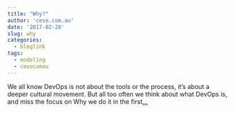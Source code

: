 ```yaml
---
title: "Why?"
author: 'cevo.com.au'
date: '2017-02-28'
slug: why
categories:
  - bloglink
tags:
  - modeling
  - cevocomau
---
```


We all know DevOps is not about the tools or the process, it’s about a deeper cultural movement. But all too often we think about what DevOps is, and miss the focus on Why we do it in the first[... <i class="fas fa-external-link-alt"></i>](https://cevo.com.au/culture/2017/02/28/devopsdays2016.html)

